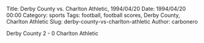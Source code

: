 Title: Derby County vs. Charlton Athletic, 1994/04/20
Date: 1994/04/20 00:00
Category: sports
Tags: football, football scores, Derby County, Charlton Athletic
Slug: derby-county-vs-charlton-athletic
Author: carbonero


Derby County 2 - 0 Charlton Athletic
